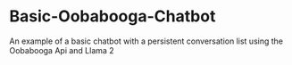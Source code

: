 # Basic-Oobabooga-Chatbot
An example of a basic chatbot with a persistent conversation list using the Oobabooga Api and Llama 2
